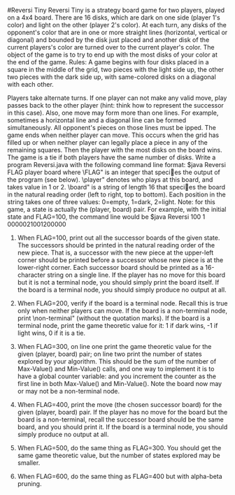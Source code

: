 #Reversi Tiny
Reversi Tiny is a strategy board game for two players, played on a 4x4 board. There are 16 disks, which are dark on one side (player 1's color) and light on the other (player 2's color). At each turn, any disks of the opponent's color that are in one or more straight lines (horizontal, vertical or diagonal) and bounded by the disk just placed and another disk of the current players's color are turned over to the current player's color. The object of the game is to try to end up with the most disks of your color at the end of the game.
Rules:
A game begins with four disks placed in a square in the middle of the grid, two pieces with the light side
up, the other two pieces with the dark side up, with same-colored disks on a diagonal with each other.




Players take alternate turns. If one player can not make any valid move, play passes back to the other
player (hint: think how to represent the successor in this case). Also, one move may form more than one lines.
For example, sometimes a horizontal line and a diagonal line can be formed simultaneously. All opponent's
pieces on those lines must be 
ipped. The game ends when neither player can move. This occurs when the
grid has filled up or when neither player can legally place a piece in any of the remaining squares. Then the
player with the most disks on the board wins. The game is a tie if both players have the same number of
disks.
Write a program Reversi.java with the following command line format:
$java Reversi FLAG player board
where \FLAG" is an integer that species the output of the program (see below). \player" denotes who
plays at this board, and takes value in 1 or 2. \board" is a string of length 16 that species the board in the
natural reading order (left to right, top to bottom). Each position in the string takes one of three values:
0=empty, 1=dark, 2=light. Note: for this game, a state is actually the (player, board) pair. For example,
with the initial state and FLAG=100, the command line would be
$java Reversi 100 1 0000021001200000

1. When FLAG=100, print out all the successor boards of the given state. The successors should be
printed in the natural reading order of the new piece. That is, a successor with the new piece at the
upper-left corner should be printed before a successor whose new piece is at the lower-right corner.
Each successor board should be printed as a 16-character string on a single line. If the player has no
move for this board but it is not a terminal node, you should simply print the board itself. If the board
is a terminal node, you should simply produce no output at all.

2. When FLAG=200, verify if the board is a terminal node. Recall this is true only when neither players
can move. If the board is a non-terminal node, print \non-terminal" (without the quotation marks).
If the board is a terminal node, print the game theoretic value for it: 1 if dark wins, -1 if light wins, 0
if it is a tie.
3. When FLAG=300, on line one print the game theoretic
value for the given (player, board) pair; on line two print the number of states explored by your
algorithm. This should be the sum of the number of Max-Value() and Min-Value() calls, and one way
to implement it is to have a global counter variable: and you increment the counter as the first line in
both Max-Value() and Min-Value(). Note the board now may or may not be a non-terminal node.
4. When FLAG=400, print the
move (the chosen successor board) for the given (player, board) pair. If the player has no move for the
board but the board is a non-terminal, recall the successor board should be the same board, and you
should print it. If the board is a terminal node, you should simply produce no output at all.
5. When FLAG=500, do the same thing as FLAG=300. You should get the same game
theoretic value, but the number of states explored may be smaller.
6. When FLAG=600, do the same thing as FLAG=400 but with alpha-beta pruning.
